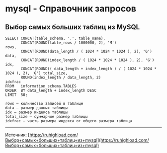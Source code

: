 # mysql - Справочник запросов

## Выбор самых больших таблиц из MySQL

```
SELECT CONCAT(table_schema, '.', table_name),
       CONCAT(ROUND(table_rows / 1000000, 2), 'M')                                    rows,
       CONCAT(ROUND(data_length / ( 1024 * 1024 * 1024 ), 2), 'G')                    data,
       CONCAT(ROUND(index_length / ( 1024 * 1024 * 1024 ), 2), 'G')                   idx,
       CONCAT(ROUND(( data_length + index_length ) / ( 1024 * 1024 * 1024 ), 2), 'G') total_size,
       ROUND(index_length / data_length, 2)                                           idxfrac
FROM   information_schema.TABLES
ORDER  BY data_length + index_length DESC
LIMIT  50;
```

```
rows — количество записей в таблице
data — размер данных таблицы
idx — размер индекса таблицы
total_size — суммарные размер таблицы
idxfrac — часть размера индекса от общего размера таблицы
```

- - -

Источник: [https://ruhighload.com/Выбор+самых+больших+таблиц+из+mysql](https://ruhighload.com/Выбор+самых+больших+таблиц+из+mysql)